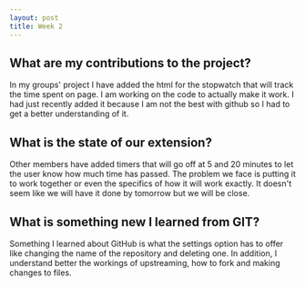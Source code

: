 ```yaml
---
layout: post
title: Week 2
---
```



## What are my contributions to the project? ##

In my groups' project I have added the html for the stopwatch that will track the time spent on page. I am working on the code to actually make it work. I had just recently added it because I am not the best with github so I had to get a better understanding of it. 

## What is the state of our extension? ##

Other members have added timers that will go off at 5 and 20 minutes to let the user know how much time has passed. The problem we face is putting it to work together or even the specifics of how it will work exactly. It doesn't seem like we will have it done by tomorrow but we will be close.

## What is something new I learned from GIT? ##

Something I learned about GitHub is what the settings option has to offer like changing the name of the repository and deleting one. In addition, I understand better the workings of upstreaming, how to fork and making changes to files.

